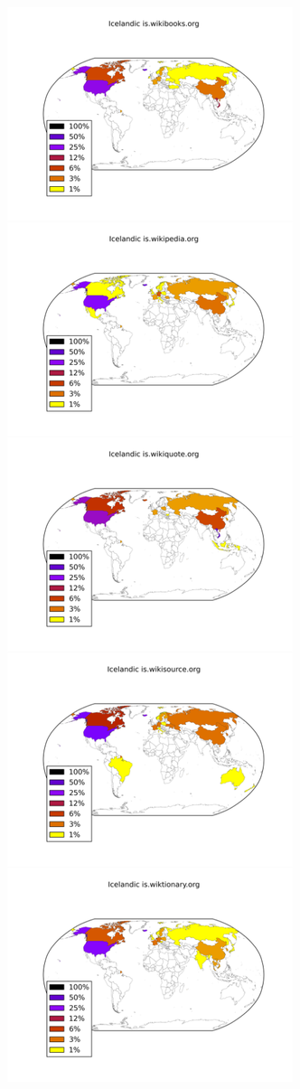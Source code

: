 ![](images/Icelandic-is.wikibooks.org.png)
![](images/Icelandic-is.wikipedia.org.png)
![](images/Icelandic-is.wikiquote.org.png)
![](images/Icelandic-is.wikisource.org.png)
![](images/Icelandic-is.wiktionary.org.png)
